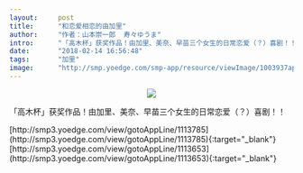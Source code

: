 ```yaml
---
layout:     post
title:      "和恋爱相恋的由加里"
author:     "作者：山本崇一郎  寿々ゆうま"
intro:      "「高木杯」获奖作品！由加里、美奈、早苗三个女生的日常恋爱（？）喜剧！！"
date:       "2018-02-14 16:56:48"
tags:       "加里"
image:      "http://smp.yoedge.com/smp-app/resource/viewImage/1003937appline.png"
---
```

<div style="text-align: center">
<p><img src="http://smp.yoedge.com/smp-app/resource/viewImage/1003937appline.png"/></p>
</div>
<p class="post-meta">
<span>「高木杯」获奖作品！由加里、美奈、早苗三个女生的日常恋爱（？）喜剧！！</span>
</p>
[http://smp3.yoedge.com/view/gotoAppLine/1113785](http://smp3.yoedge.com/view/gotoAppLine/1113785){:target="_blank"}
[http://smp3.yoedge.com/view/gotoAppLine/1113653](http://smp3.yoedge.com/view/gotoAppLine/1113653){:target="_blank"}


